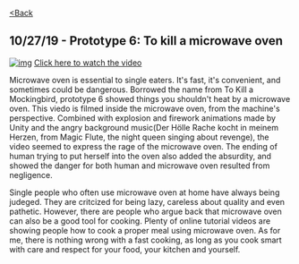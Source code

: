 [<Back](README.md)

## 10/27/19 - Prototype 6: To kill a microwave oven
[![img](img/pv6_7.png)](https://drive.google.com/file/d/1ZVvQnMicloj629_LPFtN9x4e0vIud-Pd/view?usp=sharing)
[Click here to watch the video](https://drive.google.com/file/d/1ZVvQnMicloj629_LPFtN9x4e0vIud-Pd/view?usp=sharing)

Microwave oven is essential to single eaters. It's fast, it's convenient, and sometimes could be dangerous. Borrowed the name from To Kill a Mockingbird, prototype 6 showed things you shouldn't heat by a microwave oven. This viedo is filmed inside the microwave oven, from the machine's perspective. Combined with explosion and firework animations made by Unity and the angry  background music(Der Hölle Rache kocht in meinem Herzen, from Magic Flute, the night queen singing about revenge), the video seemed to express the rage of the microwave oven. The ending of human trying to put herself into the oven also added the absurdity, and showed the danger for both human and microwave oven resulted from negligence.

Single people who often use microwave oven at home have always being judeged. They are critcized for being lazy, careless about quality and even pathetic. However, there are people who argue back that microwave oven can also be a good tool for cooking. Plenty of online tutorial videos are showing people how to cook a proper meal using microwave oven. As for me, there is nothing wrong with a fast cooking, as long as you cook smart with care and respect for your food, your kitchen and yourself.
